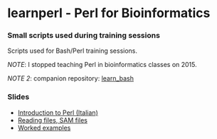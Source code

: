 # learnperl - Perl for Bioinformatics
### Small scripts used during training sessions

Scripts used for Bash/Perl training sessions.


_NOTE_: I stopped teaching Perl in bioinformatics classes on 2015.

_NOTE 2_: companion repository: [learn_bash](https://github.com/telatin/learn_bash)

### Slides
* [Introduction to Perl (Italian)](https://www.slideshare.net/procionesapiente?utm_campaign=profiletracking&utm_medium=sssite&utm_source=ssslideview)
* [Reading files, SAM files](https://www.slideshare.net/procionesapiente/bmr-perl-read-files?qid=4f99ed4c-63d2-4f4d-9f2c-b5b840f66e58&v=&b=&from_search=3)
* [Worked examples](https://www.slideshare.net/procionesapiente/bioinformatica-esercizi-su-perl-espressioni-regolari-e-altre-amenit-bmr-genomics-lezione-05-settembre-2014?qid=4f99ed4c-63d2-4f4d-9f2c-b5b840f66e58&v=&b=&from_search=2)
